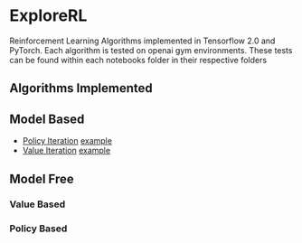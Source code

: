 # ExploreRL
Reinforcement Learning Algorithms implemented in Tensorflow 2.0 and PyTorch. Each algorithm is tested on openai gym environments. These tests can be found within each notebooks folder in their respective folders

## Algorithms Implemented

## Model Based
- [Policy Iteration](explorerl/ModelBased/PolicyIteration.py) [example](explorerl/ModelBased/PolicyIteration.ipynb)
- [Value Iteration](explorerl/ModelBased/PolicyIteration.py) [example](explorerl/ModelBased/ValueIteration.ipynb)

## Model Free

### Value Based

### Policy Based
